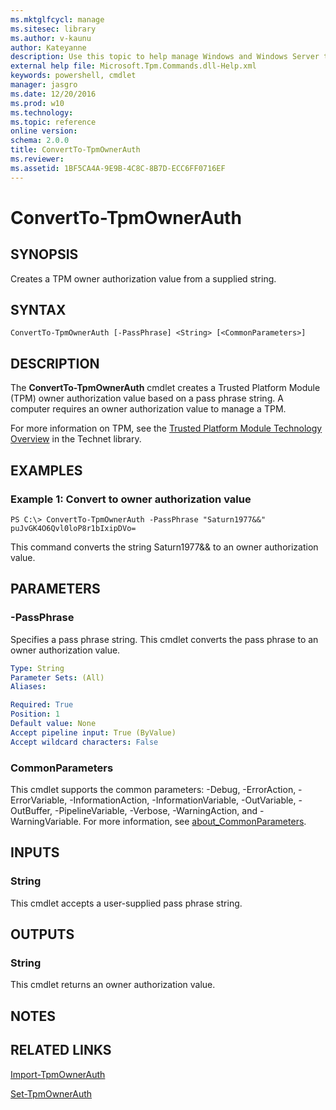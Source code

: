 ```yaml
---
ms.mktglfcycl: manage
ms.sitesec: library
ms.author: v-kaunu
author: Kateyanne
description: Use this topic to help manage Windows and Windows Server technologies with Windows PowerShell.
external help file: Microsoft.Tpm.Commands.dll-Help.xml
keywords: powershell, cmdlet
manager: jasgro
ms.date: 12/20/2016
ms.prod: w10
ms.technology: 
ms.topic: reference
online version: 
schema: 2.0.0
title: ConvertTo-TpmOwnerAuth
ms.reviewer:
ms.assetid: 1BF5CA4A-9E9B-4C8C-8B7D-ECC6FF0716EF
---
```


# ConvertTo-TpmOwnerAuth

## SYNOPSIS
Creates a TPM owner authorization value from a supplied string.

## SYNTAX

```
ConvertTo-TpmOwnerAuth [-PassPhrase] <String> [<CommonParameters>]
```

## DESCRIPTION
The **ConvertTo-TpmOwnerAuth** cmdlet creates a Trusted Platform Module (TPM) owner authorization value based on a pass phrase string.
A computer requires an owner authorization value to manage a TPM.

For more information on TPM, see the [Trusted Platform Module Technology Overview](https://technet.microsoft.com/en-us/library/jj131725.aspx) in the Technet library.

## EXAMPLES

### Example 1: Convert to owner authorization value
```
PS C:\> ConvertTo-TpmOwnerAuth -PassPhrase "Saturn1977&&"
puJvGK4O6Qvl0loP8r1bIxipDVo=
```

This command converts the string Saturn1977&& to an owner authorization value.

## PARAMETERS

### -PassPhrase
Specifies a pass phrase string.
This cmdlet converts the pass phrase to an owner authorization value.

```yaml
Type: String
Parameter Sets: (All)
Aliases: 

Required: True
Position: 1
Default value: None
Accept pipeline input: True (ByValue)
Accept wildcard characters: False
```

### CommonParameters
This cmdlet supports the common parameters: -Debug, -ErrorAction, -ErrorVariable, -InformationAction, -InformationVariable, -OutVariable, -OutBuffer, -PipelineVariable, -Verbose, -WarningAction, and -WarningVariable. For more information, see [about_CommonParameters](https://go.microsoft.com/fwlink/?LinkID=113216).

## INPUTS

### String
This cmdlet accepts a user-supplied pass phrase string.

## OUTPUTS

### String
This cmdlet returns an owner authorization value.

## NOTES

## RELATED LINKS

[Import-TpmOwnerAuth](./Import-TpmOwnerAuth.md)

[Set-TpmOwnerAuth](./Set-TpmOwnerAuth.md)

